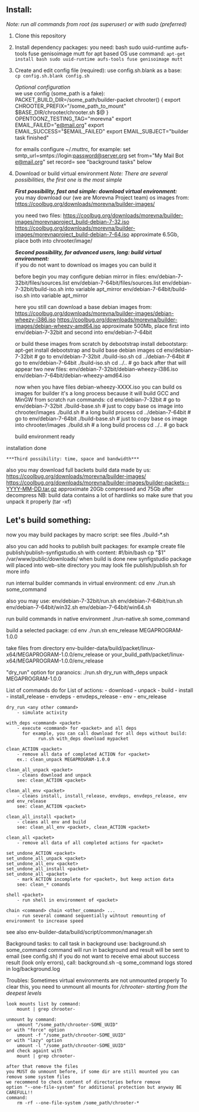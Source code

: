 ## Install:  

*Note: run all commands from root (as superuser) or with sudo (preferred)*  

1. Clone this repository

2. Install dependency packages:
    you need: bash sudo uuid-runtime aufs-tools fuse genisoimage mutt
    for apt based OS use command:
        `apt-get install bash sudo uuid-runtime aufs-tools fuse genisoimage mutt`


3. Create and edit config file (required):
    use config.sh.blank as a base:  
        `cp config.sh.blank config.sh`

    *Optional configuration*  
    we use config (some_path is a fake):
        PACKET_BUILD_DIR=/some_path/builder-packet
        chrooter() {
            export CHROOTER_PREFIX="/some_path_to_mount"
            $BASE_DIR/chrooter/chrooter.sh $@
        }
        OPENTOONZ_TESTING_TAG="morevna"
        export EMAIL_FAILED="e@mail.org"
        export EMAIL_SUCCESS="$EMAIL_FAILED"
        export EMAIL_SUBJECT="builder task finished"

    for emails configure ~/.muttrc, for example:
        set smtp_url=smtps://login:password@server.org
        set from="My Mail Bot <e@mail.org>"
        set record=
    see "background tasks" below

4. Download or build virtual environment
    *Note: There are several possibilities, the first one is the most simple*  
  
    ***First possibility, fast and simple: download virtual environment:***  
    you may download our (we are Morevna Project team) os images from:
        https://coolbug.org/downloads/morevna/builder-images/

    you need two files:
        https://coolbug.org/downloads/morevna/builder-images/morevnaproject_build-debian-7-32.iso
        https://coolbug.org/downloads/morevna/builder-images/morevnaproject_build-debian-7-64.iso
    approximate 6.5Gb, place both into chrooter/image/

    ***Second possibility, for advanced users, long: build virtual environment:***  
    if you do not want to download os images you can build it

    before begin you may configure debian mirror in files:
        env/debian-7-32bit/files/sources.list
        env/debian-7-64bit/files/sources.list
        env/debian-7-32bit/build-iso.sh into variable apt_mirror
        env/debian-7-64bit/build-iso.sh into variable apt_mirror

    here you still can download a base debian images from:
        https://coolbug.org/downloads/morevna/builder-images/debian-wheezy-i386.iso
        https://coolbug.org/downloads/morevna/builder-images/debian-wheezy-amd64.iso
    approximate 500Mb, place first into env/debian-7-32bit and second into env/debian-7-64bit

    or build these images from scratch by debootstrap
    install debootstarp:
        apt-get install debootstrap
    and build base debian images
        cd env/debian-7-32bit # go to env/debian-7-32bit
        ./build-iso.sh
        cd ../debian-7-64bit  # go to env/debian-7-64bit
        ./build-iso.sh
        cd ../..              # go back
    after that will appear two new files:
        env/debian-7-32bit/debian-wheezy-i386.iso
        env/debian-7-64bit/debian-wheezy-amd64.iso


    now when you have files debian-wheezy-XXXX.iso you can build os images for builder
    it's a long process because it will build GCC and MinGW from scratch
    run commands:
        cd env/debian-7-32bit # go to env/debian-7-32bit
        ./build-base.sh       # just to copy base os image into chrooter/images
        ./build.sh            # a long build process
        cd ../debian-7-64bit  # go to env/debian-7-64bit
        ./build-base.sh       # just to copy base os image into chrooter/images
        ./build.sh            # a long build process
        cd ../..              # go back

    build environment ready


installation done

    ***Third possibility: time, space and bandwidth***  
also you may download full backets build data made by us:
    https://coolbug.org/downloads/morevna/builder-images/
    https://coolbug.org/downloads/morevna/builder-images/builder-packets--YYYY-MM-DD.tar.gz
approximate 20Gb compressed and 75Gb after decompress
NB: build data contains a lot of hardlinks so make sure that you unpack it properly (tar -xf)



## Let's build something:


now you may build packages by macro script:
    see files ./build-*.sh

also you can add hooks to publish built packages:
    for example create file publish/publish-synfigstudio.sh with content:
        #!/bin/bash
        cp "$1" /var/www/public/downloads/
    when build is done new synfigstudio package will placed into web-site directory
    you may look file publish/publish.sh for more info

run internal builder commands in virtual environment:
    cd env
    ./run.sh some_command

also you may use:
    env/debian-7-32bit/run.sh
    env/debian-7-64bit/run.sh
    env/debian-7-64bit/win32.sh
    env/debian-7-64bit/win64.sh

run build commands in native environment
    ./run-native.sh some_command

build a selected package:
    cd env
    ./run.sh env_release MEGAPROGRAM-1.0.0

take files from directory
    env-builder-data/build/packet/linux-x64/MEGAPROGRAM-1.0.0/env_release
or
    your_build_path/packet/linux-x64/MEGAPROGRAM-1.0.0/env_release


"dry_run" option for paranoics:
    ./run.sh dry_run with_deps unpack MEGAPROGRAM-1.0.0 

List of commands
    <action> <packet>
        do <action> for <packet>
        List of actions:
        - download
        - unpack
        - build
        - install
        - install_release
        - envdeps
        - envdeps_release
        - env
        - env_release

    dry_run <any other command>
        - simulate activity

    with_deps <command> <packet>
        - execute <command> for <packet> and all deps
          for example, you can call download for all deps without build:
                run.sh with_deps download mypacket

    clean_ACTION <packet>
        - remove all data of completed ACTION for <packet>
        ex.: clean_unpack MEGAPROGRAM-1.0.0

    clean_all_unpack <packet>
        - cleans download and unpack
        see: clean_ACTION <packet>

    clean_all_env <packet>
        - cleans install, install_release, envdeps, envdeps_release, env and env_release
        see: clean_ACTION <packet>

    clean_all_install <packet>
        - cleans all env and build
        see: clean_all_env <packet>, clean_ACTION <packet>

    clean_all <packet>
        - remove all data of all completed actions for <packet>

    set_undone_ACTION <packet>
    set_undone_all_unpack <packet>
    set_undone_all_env <packet>
    set_undone_all_install <packet>
    set_undone_all <packet>
        - mark ACTION incomplete for <packet>, but keep action data
        see: clean_* comands

    shell <packet>
        - run shell in environment of <packet>

    chain <command> chain <other_command> ...
        - run several command sequentially wihtout remounting of environment to increase speed

see also
    env-builder-data/build/script/common/manager.sh


Background tasks:
    to call task in background use:
        background.sh some_command
    command will run in background and result will be sent to email (see config.sh)
    if you do not want to receive emai about success result (look only errors), call:
        background.sh -q some_command
    logs stored in log/background.log


Troubles:
    Sometimes virtual environments are not unmounted properly
    To clear this, you need to unmount all mounts for */chrooter-*
    *starting from the deepest levels*
    
    look mounts list by command:
        mount | grep chrooter-
    
    unmount by command:
        umount "/some_path/chrooter-SOME_UUID"
    or with "force" option
        umount -f "/some_path/chrooter-SOME_UUID" 
    or with "lazy" option
        umount -l "/some_path/chrooter-SOME_UUID" 
    and check againt with
        mount | grep chrooter-

    after that remove the files
    you MUST do unmount before, if some dir are still mounted you can remove some system files
    we recommend to check content of directories before remove
    option "--one-file-system" for additional protection but anyway BE CAREFULL!!
    command:
        rm -rf --one-file-system /some_path/chrooter-*
